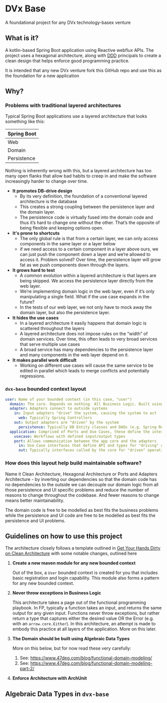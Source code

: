 # DVx Base

A foundational project for any DVx technology-basex venture

## What is it?

A kotlin-based Spring Boot application using Reactive webflux APIs. 
The project uses a hexagonal architecture, along with 
[DDD](https://en.wikipedia.org/wiki/Domain-driven_design) 
principals to create a clean design that helps enforce good programming practice.

It is intended that any new DVx venture fork this GitHub repo and use this as the foundation
for a new application

## Why?

### Problems with traditional layered architectures

Typical Spring Boot applications use a layered architecture that looks something like this:

Spring Boot |
----------- |
Web |
Domain |
Persistence |

Nothing is inherently wrong with this, but a layered architecture has too many 
open flanks that allow bad habits to creep in and make the software increasingly 
harder to change over time.

* **It promotes DB-drive design**
    * By its very definition, the foundation of a conventional layered architecture is the database
    * This creates a strong coupling between the persistence layer and the domain layer.
    * The persistence code is virtually fused into the domain code and thus it’s hard to change 
      one without the other. That’s the opposite of being flexible and keeping options open.
* **It's prone to shortcuts**
    * The only global rule is that from a certain layer, we can only access components in the same layer or a layer below
    * if we need access to a certain component in a layer above ours, we can just push the component down a layer and we’re allowed to access it. 
      Problem solved? Over time, the persistence layer will grow fat as we push components down through the layers.
* **It grows hard to test**
    * A common evolution within a layered architecture is that layers are being skipped. We access the persistence layer directly from the web layer.
    * We’re implementing domain logic in the web layer, even if it’s only manipulating a single field. What if the use case expands in the future?
    * In the tests of our web layer, we not only have to mock away the domain layer, but also the persistence layer.
* **It hides the use cases**
    * In a layered architecture it easily happens that domain logic is scattered throughout the layers
    * A layered architecture does not impose rules on the “width” of domain services. Over time, this often leads to very broad services that serve multiple use cases
    * A broad service has many dependencies to the persistence layer and many components in the web layer depend on it.
* **It makes parallel work difficult**
    * Working on different use cases will cause the same service to be edited in parallel which leads to merge conflicts and potentially regressions.
    

### `dvx-base` bounded context layout

```yml
user: Name of your bounded context (in this case, "user")
  domain: The core. Depends on nothing. All Business Logic. Built using ADTs
  adapter: Adapters connect to outside systems
    in: Input adapters "drive" the system, causing the system to act
      web: Typically Spring Controllers 
    out: Output adapters are "driven" by the system
      persistence: Typically DB Entity classes and DAOs (e.g. Spring Repositories)
  application: Comprised of Ports and Use Cases, these define the interface to our app.
    usecase: Workflows with defined input/output types
    port: Allows communication between the app core and the adapters
      in: Use Case interfaces that define API and types for "driving" operations
      out: Typically interfaces called by the core for "driven" operations
```

### How does this layout help build maintainable software?

Name it Clean Architecture, Hexagonal Architecture or Ports and Adapters Architecture - 
by inverting our dependencies so that the domain code has no dependencies to the outside 
we can decouple our domain logic from all those persistence and UI specific problems 
and reduce the number of reasons to change throughout the codebase. And fewer reasons 
to change means better maintainability.

The domain code is free to be modelled as best fits the business problems while 
the persistence and UI code are free to be modelled as best fits the persistence 
and UI problems.

## Guidelines on how to use this project

The architecture closely follows a template outlined in 
[Get Your Hands Dirty on Clean Architecture](https://leanpub.com/get-your-hands-dirty-on-clean-architecture) 
with some notable changes, outlined here

1. **Create a new maven module for any new bounded context**
   
    Out of the box, a `User` bounded context is created for you that includes basic registration 
    and login capability. This module also forms a pattern for any new bounded context.
   
2. **Never throw exceptions in Business Logic**

    This architecture takes a page out of the functional programming playbook. 
    In FP, typically a function takes an input, and returns the same output for any given input. 
    Functions never throw exceptions, but rather return a type that captures either the desired
    value OR the Error (e.g. with an `arrow.core.Either`). 
    In this architecture, an attempt is made to embody this practice at all layers of the application.
    More on this later.
   
3. **The Domain should be built using Algebraic Data Types**

    More on this below, but for now read these very carefully:

    1. See: https://www.47deg.com/blog/functional-domain-modeling/
    2. See: https://www.47deg.com/blog/functional-domain-modeling-part-2/
    
4. **Enforce Architecture with ArchUnit**

    
    
## Algebraic Data Types in `dvx-base`
